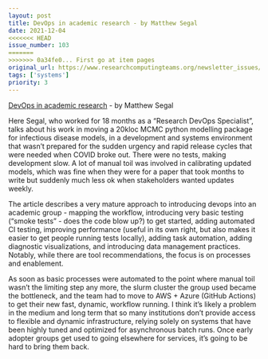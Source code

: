 ```yaml
---
layout: post
title: DevOps in academic research - by Matthew Segal
date: 2021-12-04
<<<<<<< HEAD
issue_number: 103
=======
>>>>>>> 0a34fe0... First go at item pages
original_url: https://www.researchcomputingteams.org/newsletter_issues/0103
tags: ['systems']
priority: 3
---
```


<!-- markdownlint-disable MD033 -->
<!-- markdownlint-disable MD041 -->
<!-- markdownlint-disable MD049 -->

[DevOps in academic research](https://mattsegal.dev/devops-academic-research.html) - by Matthew Segal

Here Segal, who worked for 18 months as a “Research DevOps Specialist”, talks about his work in moving a 20kloc MCMC python modelling package for infectious disease models, in a development and systems environment that wasn’t prepared for the sudden urgency and rapid release cycles that were needed when COVID broke out.  There were no tests, making development slow.  A lot of manual toil was involved in calibrating updated models, which was fine when they were for a paper that took months to write but suddenly much less ok when stakeholders wanted updates weekly.

The article describes a very mature approach to introducing devops into an academic group - mapping the workflow, introducing very basic testing (“smoke tests” - does the code blow up?) to get started, adding automated CI testing, improving performance (useful in its own right, but also makes it easier to get people running tests locally), adding task automation, adding diagnostic visualizations, and introducing data management practices.  Notably, while there are tool recommendations, the focus is on processes and enablement.

As soon as basic processes were automated to the point where manual toil wasn’t the limiting step any more, the slurm cluster the group used became the bottleneck, and the team had to move to AWS + Azure (GitHub Actions) to get their new fast, dynamic, workflow running.  I think it’s likely a problem in the medium and long term that so many institutions don’t provide access to flexible and dynamic infrastructure, relying solely on systems that have been highly tuned and optimized for asynchronous batch runs.  Once early adopter groups get used to going elsewhere for services, it’s going to be hard to bring them back.

